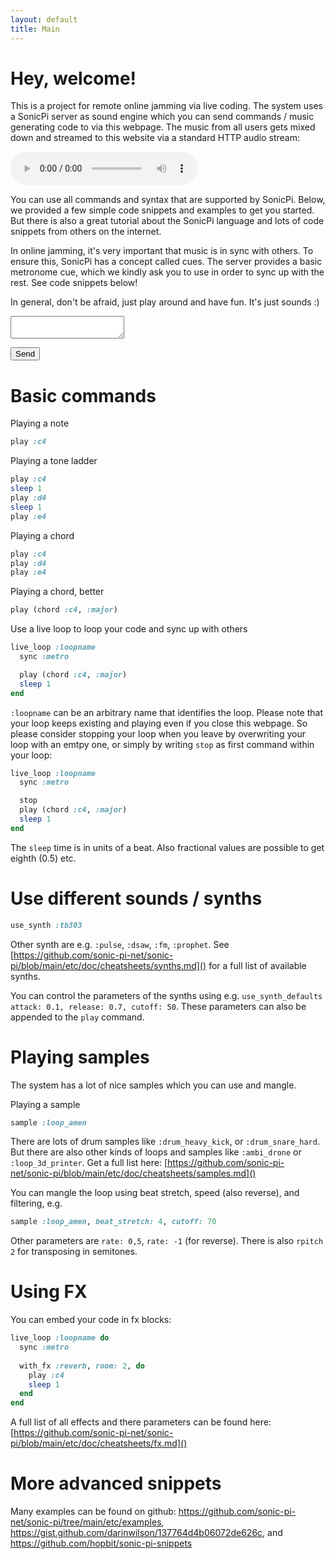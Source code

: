 ```yaml
---
layout: default
title: Main
---
```


# Hey, welcome!

This is a project for remote online jamming via live coding.
The system uses a SonicPi server as sound engine which you can send commands / music generating code to via this webpage. The music from all users gets mixed down and streamed to this website via a standard HTTP audio stream:

 <audio controls>
  <source src="http://klingklangflut.de:8042/klingklang.ogg" type="audio/ogg">
  Your browser does not support the audio tag.
</audio> 

You can use all commands and syntax that are supported by SonicPi. Below, we provided a few simple code snippets and examples to get you started. But there is also a great tutorial about the SonicPi language and lots of code snippets from others on the internet.

In online jamming, it's very important that music is in sync with others. To ensure this, SonicPi has a concept called cues. The server provides a basic metronome cue, which we kindly ask you to use in order to sync up with the rest. See code snippets below!

In general, don't be afraid, just play around and have fun. It's just sounds :)


<textarea id="code-editor" aria-label='Editor for sonic pi commands' code-editor></textarea>

<button type="button" submit-code>Send</button> 

# Basic commands

Playing a note
```ruby
play :c4
```

Playing a tone ladder
```ruby
play :c4
sleep 1
play :d4
sleep 1
play :e4
```

Playing a chord
```ruby
play :c4
play :d4
play :e4
```

Playing a chord, better
```ruby
play (chord :c4, :major)
```

Use a live loop to loop your code and sync up with others
```ruby
live_loop :loopname
  sync :metro

  play (chord :c4, :major)
  sleep 1
end
```
`:loopname` can be an arbitrary name that identifies the loop. Please note that your loop keeps existing and playing even if you close this webpage. So please consider stopping your loop when you leave by overwriting your loop with an emtpy one, or simply by writing `stop` as first command within your loop:

```ruby
live_loop :loopname
  sync :metro

  stop
  play (chord :c4, :major)
  sleep 1
end
```

The `sleep` time is in units of a beat. Also fractional values are possible to get eighth (0.5) etc.


# Use different sounds / synths
```ruby
use_synth :tb303
```
Other synth are e.g. `:pulse`, `:dsaw`, `:fm`, `:prophet`. See [https://github.com/sonic-pi-net/sonic-pi/blob/main/etc/doc/cheatsheets/synths.md]() for a full list of available synths.

You can control the parameters of the synths using e.g. `use_synth_defaults attack: 0.1, release: 0.7, cutoff: 50`. These parameters can also be appended to the `play` command.

# Playing samples
The system has a lot of nice samples which you can use and mangle.

Playing a sample
```ruby
sample :loop_amen
```

There are lots of drum samples like `:drum_heavy_kick`, or `:drum_snare_hard`. But there are also other kinds of loops and samples like `:ambi_drone` or `:loop_3d_printer`. Get a full list here: [https://github.com/sonic-pi-net/sonic-pi/blob/main/etc/doc/cheatsheets/samples.md]()

You can mangle the loop using beat stretch, speed (also reverse), and filtering, e.g.
```ruby
sample :loop_amen, beat_stretch: 4, cutoff: 70
```
Other parameters are `rate: 0,5`, `rate: -1` (for reverse). There is also `rpitch 2` for transposing in semitones.

# Using FX

You can embed your code in fx blocks:

```ruby
live_loop :loopname do
  sync :metro
	
  with_fx :reverb, room: 2, do
    play :c4
    sleep 1
  end
end
```
A full list of all effects and there parameters can be found here: [https://github.com/sonic-pi-net/sonic-pi/blob/main/etc/doc/cheatsheets/fx.md]()

# More advanced snippets

Many examples can be found on github: <https://github.com/sonic-pi-net/sonic-pi/tree/main/etc/examples>, <https://gist.github.com/darinwilson/137764d4b06072de626c>, and <https://github.com/hopbit/sonic-pi-snippets>
